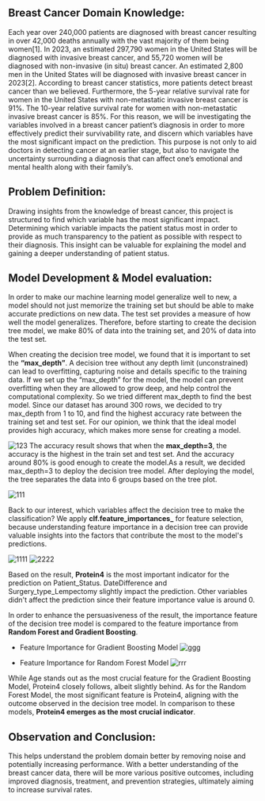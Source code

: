 ## Breast Cancer Domain Knowledge:
Each year over 240,000 patients are diagnosed with breast cancer resulting in over 42,000 deaths annually with the vast majority of them being women[1]. In 2023, an estimated 297,790 women in the United States will be diagnosed with invasive breast cancer, and 55,720 women will be diagnosed with non-invasive (in situ) breast cancer. An estimated 2,800 men in the United States will be diagnosed with invasive breast cancer in 2023[2]. According to breast cancer statistics, more patients detect breast cancer than we believed. Furthermore, the 5-year relative survival rate for women in the United States with non-metastatic invasive breast cancer is 91%. The 10-year relative survival rate for women with non-metastatic invasive breast cancer is 85%. For this reason, we will be investigating the variables involved in a breast cancer patient’s diagnosis in order to more effectively predict their survivability rate, and discern which variables have the most significant impact on the prediction. This purpose is not only to aid doctors in detecting cancer at an earlier stage, but also to navigate the uncertainty surrounding a diagnosis that can affect one’s emotional and mental health along with their family’s.

## Problem Definition:
Drawing insights from the knowledge of breast cancer, this project is structured to find which variable has the most significant impact. Determining which variable impacts the patient status most in order to provide as much transparency to the patient as possible with respect to their diagnosis. This insight can be valuable for explaining the model and gaining a deeper understanding of patient status.

## Model Development & Model evaluation:
In order to make our machine learning model generalize well to new, a model should not just memorize the training set but should be able to make accurate predictions on new data. The test set provides a measure of how well the model generalizes. Therefore, before starting to create the decision tree model, we make 80% of data into the training set, and 20% of data into the test set.

When creating the decision tree model, we found that it is important to set the **“max_depth”**. A decision tree without any depth limit (unconstrained) can lead to overfitting, capturing noise and details specific to the training data. If we set up the “max_depth” for the model, the model can prevent overfitting when they are allowed to grow deep, and help control the computational complexity. So we tried different max_depth to find the best model. Since our dataset has around 300 rows, we decided to try max_depth from 1 to 10, and find the highest accuracy rate between the training set and test set. For our opinion, we think that the ideal model provides high accuracy, which makes more sense for creating a model.

![123](https://github.com/Royerchu/Predictive-Analysis-on-Breast-Cancer-Patients/assets/125929812/3a7f102f-5b3f-4c67-a4df-a84a3c822365)
The accuracy result shows that when the **max_depth=3**, the accuracy is the highest in the train set and test set. And the accuracy around 80% is good enough to create the model.As a result, we decided max_depth=3 to deploy the decision tree model. After deploying the model, the tree separates the data into 6 groups based on the tree plot. 

![111](https://github.com/Royerchu/Predictive-Analysis-on-Breast-Cancer-Patients/assets/125929812/b8dc1ad2-ddb5-4c61-a50f-ac5ecdf28519)

Back to our interest, which variables affect the decision tree to make the classification? We apply **clf.feature_importances_** for feature selection, because understanding feature importance in a decision tree can provide valuable insights into the factors that contribute the most to the model's predictions.

![1111](https://github.com/Royerchu/Predictive-Analysis-on-Breast-Cancer-Patients/assets/125929812/436dab8b-3bce-473c-ad83-2b971ae75605)
![2222](https://github.com/Royerchu/Predictive-Analysis-on-Breast-Cancer-Patients/assets/125929812/ac107220-2ea0-405a-8d7f-2effa0e9f162)

Based on the result, **Protein4** is the most important indicator for the prediction on Patient_Status. DateDifference and Surgery_type_Lempectomy slightly impact the prediction. Other variables didn't affect the prediction since their feature importance value is around 0.

In order to enhance the persuasiveness of the result, the importance feature of the decision tree model is compared to the feature importance from **Random Forest and Gradient Boosting**.

- Feature Importance for Gradient Boosting Model
![ggg](https://github.com/Royerchu/Predictive-Analysis-on-Breast-Cancer-Patients/assets/125929812/e851ff17-dfa7-49a2-80c5-c66116dbc2fa)

- Feature Importance for Random Forest Model
![rrr](https://github.com/Royerchu/Predictive-Analysis-on-Breast-Cancer-Patients/assets/125929812/6688ebf6-8565-438c-9c9f-df8a4b56f94a)

While Age stands out as the most crucial feature for the Gradient Boosting Model, Protein4 closely follows, albeit slightly behind. As for the Random Forest Model, the most significant feature is Protein4, aligning with the outcome observed in the decision tree model. In comparison to these models, **Protein4 emerges as the most crucial indicator**.

## Observation and Conclusion:
This helps understand the problem domain better by removing noise and potentially increasing performance. With a better understanding of the breast cancer data, there will be more various positive outcomes, including improved diagnosis, treatment, and prevention strategies, ultimately aiming to increase survival rates.




